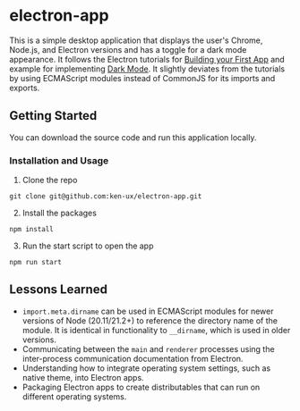 # electron-app

This is a simple desktop application that displays the user's Chrome, Node.js, and Electron versions and has a toggle for a dark mode appearance. It follows the Electron tutorials for [Building your First App](https://www.electronjs.org/docs/latest/tutorial/tutorial-first-app) and example for implementing [Dark Mode](https://www.electronjs.org/docs/latest/tutorial/dark-mode). It slightly deviates from the tutorials by using ECMAScript modules instead of CommonJS for its imports and exports.

## Getting Started

You can download the source code and run this application locally.

### Installation and Usage

1. Clone the repo

```
git clone git@github.com:ken-ux/electron-app.git
```

2. Install the packages

```
npm install
```

3. Run the start script to open the app

```
npm run start
```

## Lessons Learned

- `import.meta.dirname` can be used in ECMAScript modules for newer versions of Node (20.11/21.2+) to reference the directory name of the module. It is identical in functionality to `__dirname`, which is used in older versions.
- Communicating between the `main` and `renderer` processes using the inter-process communication documentation from Electron.
- Understanding how to integrate operating system settings, such as native theme, into Electron apps.
- Packaging Electron apps to create distributables that can run on different operating systems.
